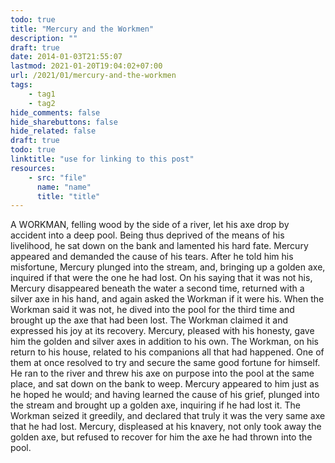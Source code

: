 ```yaml
---
todo: true
title: "Mercury and the Workmen"
description: ""
draft: true
date: 2014-01-03T21:55:07
lastmod: 2021-01-20T19:04:02+07:00
url: /2021/01/mercury-and-the-workmen
tags:
    - tag1
    - tag2
hide_comments: false
hide_sharebuttons: false
hide_related: false
draft: true
todo: true
linktitle: "use for linking to this post"
resources:
    - src: "file"
      name: "name"
      title: "title"
---
```


A WORKMAN, felling wood by the side of a river, let his axe drop by accident into a deep pool. Being thus deprived of the means of his livelihood, he sat down on the bank and lamented his hard fate. Mercury appeared and demanded the cause of his tears. After he told him his misfortune, Mercury plunged into the stream, and, bringing up a golden axe, inquired if that were the one he had lost. On his saying that it was not his, Mercury disappeared beneath the water a second time, returned with a silver axe in his hand, and again asked the Workman if it were his. When the Workman said it was not, he dived into the pool for the third time and brought up the axe that had been lost. The Workman claimed it and expressed his joy at its recovery. Mercury, pleased with his honesty, gave him the golden and silver axes in addition to his own. The Workman, on his return to his house, related to his companions all that had happened. One of them at once resolved to try and secure the same good fortune for himself. He ran to the river and threw his axe on purpose into the pool at the same place, and sat down on the bank to weep. Mercury appeared to him just as he hoped he would; and having learned the cause of his grief, plunged into the stream and brought up a golden axe, inquiring if he had lost it. The Workman seized it greedily, and declared that truly it was the very same axe that he had lost. Mercury, displeased at his knavery, not only took away the golden axe, but refused to recover for him the axe he had thrown into the pool.
